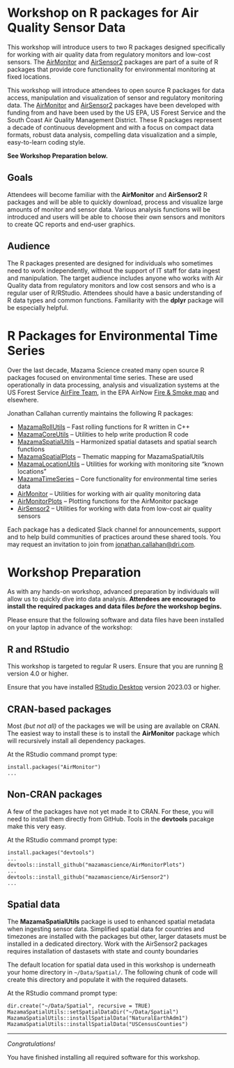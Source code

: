 # Workshop on R packages for Air Quality Sensor Data

This workshop will introduce users to two R packages designed specifically for
working with air quality data from regulatory monitors and low-cost sensors.
The [AirMonitor](https://mazamascience.github.io/AirMonitor) and
[AirSensor2](https://mazamascience.github.io/AirSensor2) packages are part of a
suite of R packages that provide core functionality for environmental monitoring
at fixed locations.

This workshop will introduce attendees to open source R packages for data access,
manipulation and visualization of sensor and regulatory monitoring data. The
[AirMonitor](https://mazamascience.github.io/AirMonitor) and
[AirSensor2](https://mazamascience.github.io/AirSensor2) packages
have been developed with funding from and have been used by the US EPA, US
Forest Service and the South Coast Air Quality Management District. These R
packages represent a decade of continuous development and with a focus on
compact data formats, robust data analysis, compelling data visualization and a
simple, easy-to-learn coding style.

**See Workshop Preparation below.**

## Goals

Attendees will become familiar with the **AirMonitor** and **AirSensor2** R
packages and will be able to quickly download, process and visualize large
amounts of monitor and sensor data. Various analysis functions will be
introduced and users will be able to choose their own sensors and monitors to
create QC reports and end-user graphics.

## Audience

The R packages presented are designed for individuals who sometimes need to work
independently, without the support of IT staff for data ingest and manipulation.
The target audience includes anyone who works with Air Quality data from
regulatory monitors and low cost sensors and who is a regular user of R/RStudio.
Attendees should have a basic understanding of R data types and common functions.
Familiarity with the **dplyr** package will be especially helpful.

# R Packages for Environmental Time Series

Over the last decade, Mazama Science created many open source R packages focused
on environmental time series. These are used operationally in data processing,
analysis and visualization systems at the
US Forest Service [AirFire Team](https://portal.airfire.org/home), in the
EPA AirNow [Fire & Smoke map](https://fire.airnow.gov) and elsewhere.

Jonathan Callahan currently maintains the following R packages:

- [MazamaRollUtils](https://github.com/MazamaScience/MazamaRollUtils) – Fast rolling functions for R written in C++
- [MazamaCoreUtils](https://github.com/MazamaScience/MazamaCoreUtils) – Utilities to help write production R code
- [MazamaSpatialUtils](https://github.com/MazamaScience/MazamaSpatialUtils) – Harmonized spatial datasets and spatial search functions
- [MazamaSpatialPlots](https://github.com/MazamaScience/MazamaSpatialPlots) – Thematic mapping for MazamaSpatialUtils
- [MazamaLocationUtils](https://github.com/MazamaScience/MazamaLocationUtils) – Utilities for working with monitoring site “known locations”
- [MazamaTimeSeries](https://github.com/MazamaScience/MazamaTimeSeries) – Core functionality for environmental time series data
- [AirMonitor](https://github.com/MazamaScience/AirMonitor) – Utilities for working with air quality monitoring data
- [AirMonitorPlots](https://github.com/MazamaScience/AirMonitorPlots) – Plotting functions for the AirMonitor package
- [AirSensor2](https://github.com/MazamaScience/AirSensor2) – Utilities for working with data from low-cost air quality sensors

Each package has a dedicated Slack channel for announcements, support and to
help build communities of practices around these shared tools. You may request
an invitation to join from jonathan.callahan@dri.com.

# Workshop Preparation

As with any hands-on workshop, advanced preparation by individuals will allow
us to quickly dive into data analysis. **Attendees are encouraged to install the
required packages and data files _before_ the workshop begins.**

Please ensure that the following software and data files have been installed
on your laptop in advance of the workshop:

## R and RStudio

This workshop is targeted to regular R users.
Ensure that you are running [R](https://www.r-project.org) version 4.0 or higher.

Ensure that you have installed [RStudio Desktop](https://posit.co/download/rstudio-desktop/)
version 2023.03 or higher.

## CRAN-based packages

Most _(but not all)_ of the packages we will be using are available on CRAN.
The easiest way to install these is to install the **AirMonitor** package which
will recursively install all dependency packages.

At the RStudio command prompt type:

```
install.packages("AirMonitor")
...
```

## Non-CRAN packages

A few of the packages have not yet made it to CRAN. For these, you will need
to install them directly from GitHub. Tools in the **devtools** pacakge make
this very easy.

At the RStudio command prompt type:

```
install.packages("devtools")
...
devtools::install_github("mazamascience/AirMonitorPlots")
...
devtools::install_github("mazamascience/AirSensor2")
...
```

## Spatial data

The **MazamaSpatialUtils** package is used to enhanced spatial metadata when
ingesting sensor data. Simplified spatial data for countries and timezones
are installed with the packages but other, larger datasets must be installed
in a dedicated directory. Work with the AirSensor2 packages requires installation
of dastasets with state and county boundaries

The default location for spatial data used in this workshop is underneath
your home directory in `~/Data/Spatial/`. The following chunk of code will
create this directory and populate it with the required datasets.

At the RStudio command prompt type:

```
dir.create("~/Data/Spatial", recursive = TRUE)
MazamaSpatialUtils::setSpatialDataDir("~/Data/Spatial")
MazamaSpatialUtils::installSpatialData("NaturalEarthAdm1")
MazamaSpatialUtils::installSpatialData("USCensusCounties")
```

---

_Congratulations!_

You have finished installing all required software for this workshop.
